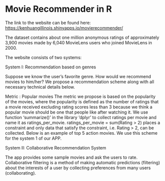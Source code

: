 # Movie Recommender in R
The link to the website can be found here:
https://kenhuangillinois.shinyapps.io/movierecommender/

The dataset contains about one million anonymous ratings of approximately 3,900 movies made by 6,040 MovieLens users who joined MovieLens in 2000.

The website consists of two systems:

System I: Recommendation based on genres

Suppose we know the user’s favorite genre. How would we recommend movies to him/her? We propose a recommendation scheme along with all necessary technical details below.

Metric : Popular movies
The metric we propose is based on the popularity of the movies, where the popularity is defined as the number of ratings that a movie received excluding rating scores less than 3 because we think a popular movie should be one that people like after watching it. We use function ‘summarize()’ in the library ‘dplyr’ to collect ratings per movie and name it as ratings_per_movie. ratings_per_movie = sum(Rating > 2) places a constraint and only data that satisfy the constraint, i.e. Rating > 2, can be collected. Below is an example of top 5 action movies. We use this scheme for the system 1 of our APP.

System II: Collaborative Recommendation System

The app provides some sample movies and ask the users to rate.
Collaborative filtering is a method of making automatic predictions (filtering) about the interests of a user by collecting preferences from many users (collaborating). 
